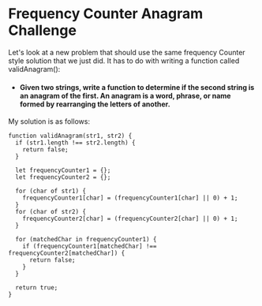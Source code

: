# Frequency Counter Anagram Challenge

Let's look at a new problem that should use the same frequency Counter style solution that we just did. It has to do with writing a function called validAnagram():

- #### Given two strings, write a function to determine if the second string is an anagram of the first. An anagram is a word, phrase, or name formed by rearranging the letters of another.

My solution is as follows:

```
function validAnagram(str1, str2) {
  if (str1.length !== str2.length) {
    return false;
  }

  let frequencyCounter1 = {};
  let frequencyCounter2 = {};

  for (char of str1) {
    frequencyCounter1[char] = (frequencyCounter1[char] || 0) + 1;
  }
  for (char of str2) {
    frequencyCounter2[char] = (frequencyCounter2[char] || 0) + 1;
  }

  for (matchedChar in frequencyCounter1) {
    if (frequencyCounter1[matchedChar] !== frequencyCounter2[matchedChar]) {
      return false;
    }
  }

  return true;
}
```
